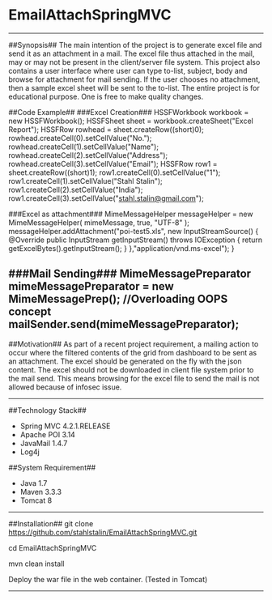 # EmailAttachSpringMVC #
***
##Synopsis##
The main intention of the project is to generate excel file and send it as an attachment in a mail. 
The excel file thus attached in the mail, may or may not be present in the client/server file system.
This project also contains a user interface where user can type to-list, subject, body and browse for attachment for mail sending.
If the user chooses no attachment, then a sample excel sheet will be sent to the to-list.
The entire project is for educational purpose. One is free to make quality changes.

##Code Example##
###Excel Creation###
	HSSFWorkbook workbook = new HSSFWorkbook();
	HSSFSheet sheet = workbook.createSheet("Excel Report");
	HSSFRow rowhead = sheet.createRow((short)0);
	rowhead.createCell(0).setCellValue("No.");
	rowhead.createCell(1).setCellValue("Name");
	rowhead.createCell(2).setCellValue("Address");
	rowhead.createCell(3).setCellValue("Email");
	HSSFRow row1 = sheet.createRow((short)1);
	row1.createCell(0).setCellValue("1");
	row1.createCell(1).setCellValue("Stahl Stalin");
	row1.createCell(2).setCellValue("India");
	row1.createCell(3).setCellValue("stahl.stalin@gmail.com");

###Excel as attachment###
	MimeMessageHelper messageHelper = new MimeMessageHelper( mimeMessage, true, "UTF-8" );
	messageHelper.addAttachment("poi-test5.xls", new InputStreamSource() {
		@Override
		public InputStream getInputStream() throws IOException {
				return getExcelBytes().getInputStream();
			}
		},"application/vnd.ms-excel");
	}

###Mail Sending###
	MimeMessagePreparator mimeMessagePreparator = new MimeMessagePrep(); //Overloading OOPS concept
	mailSender.send(mimeMessagePreparator);
---	
##Motivation##
As part of a recent project requirement, a mailing action to occur where the filtered contents of the grid from dashboard to be sent as an attachment. The excel should be generated on the fly with the json content. The excel should not be downloaded in client file system prior to the mail send. This means browsing for the excel file to send the mail is not allowed because of infosec issue.

---
##Technology Stack##
- Spring MVC 4.2.1.RELEASE
- Apache POI 3.14
- JavaMail 1.4.7
- Log4j

##System Requirement##
* Java 1.7
* Maven 3.3.3
* Tomcat 8

---
##Installation##
git clone https://github.com/stahlstalin/EmailAttachSpringMVC.git

cd EmailAttachSpringMVC

mvn clean install

Deploy the war file in the web container. (Tested in Tomcat)

---
